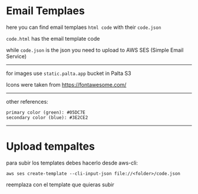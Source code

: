 # Email Templaes

here you can find email templaes `html code` with their `code.json`

`code.html` has the email template code

while `code.json` is the json you need to upload to AWS SES (Simple Email Service)

---

for images use `static.palta.app` bucket in Palta S3

Icons were taken from https://fontawesome.com/

---

other references:

```
primary color (green): #05DC7E
secondary color (blue): #3E2CE2
```

---

# Upload tempaltes

para subir los templates debes hacerlo desde aws-cli:
```
aws ses create-template --cli-input-json file://<folder>/code.json
```
reemplaza <folder> con el template que quieras subir